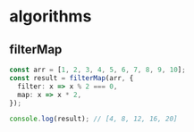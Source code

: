 # algorithms

## filterMap

```typescript
const arr = [1, 2, 3, 4, 5, 6, 7, 8, 9, 10];
const result = filterMap(arr, {
  filter: x => x % 2 === 0,
  map: x => x * 2,
});

console.log(result); // [4, 8, 12, 16, 20]
```
